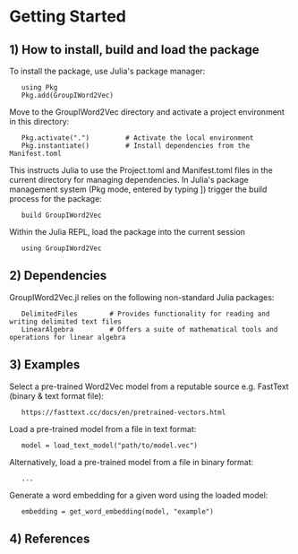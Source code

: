 # Getting Started

## 1) How to install, build and load the package
To install the package, use Julia's package manager:

       using Pkg
       Pkg.add(GroupIWord2Vec)
       
Move to the GroupIWord2Vec directory and activate a project environment in this directory:

       Pkg.activate(".")         # Activate the local environment
       Pkg.instantiate()         # Install dependencies from the Manifest.toml

This instructs Julia to use the Project.toml and Manifest.toml files in the current directory for managing dependencies.
In Julia's package management system (Pkg mode, entered by typing ]) trigger the build process for the package:

       build GroupIWord2Vec

Within the Julia REPL, load the package into the current session

       using GroupIWord2Vec

## 2) Dependencies
GroupIWord2Vec.jl relies on the following non-standard Julia packages:

       DelimitedFiles        # Provides functionality for reading and writing delimited text files
       LinearAlgebra         # Offers a suite of mathematical tools and operations for linear algebra

## 3) Examples
Select a pre-trained Word2Vec model from a reputable source e.g. FastText (binary & text format file):

       https://fasttext.cc/docs/en/pretrained-vectors.html

Load a pre-trained model from a file in text format:

       model = load_text_model("path/to/model.vec")

Alternatively, load a pre-trained model from a file in binary format:

       ...

Generate a word embedding for a given word using the loaded model:

       embedding = get_word_embedding(model, "example")

## 4) References
